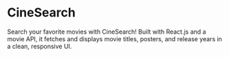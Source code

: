 # CineSearch
Search your favorite movies with CineSearch! Built with React.js and a movie API, it fetches and displays movie titles, posters, and release years in a clean, responsive UI.
